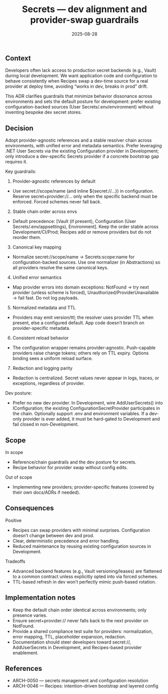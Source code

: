 ﻿---
id: ARCH-0051
slug: secrets-dev-alignment-and-provider-swap-guardrails
domain: Architecture
status: approved
date: 2025-08-28
title: Secrets — dev alignment and provider-swap guardrails
---

## Context

Developers often lack access to production secret backends (e.g., Vault) during local development. We want application code and configuration to behave consistently when Recipes swap a dev-time source for a real provider at deploy time, avoiding “works in dev, breaks in prod” drift.

This ADR clarifies guardrails that minimize behavior dissonance across environments and sets the default posture for development: prefer existing configuration-backed sources (User Secrets/.env/environment) without inventing bespoke dev secret stores.

## Decision

Adopt provider-agnostic references and a stable resolver chain across environments, with unified error and metadata semantics. Prefer leveraging .NET User Secrets via the existing Configuration provider in Development; only introduce a dev-specific Secrets provider if a concrete bootstrap gap requires it.

Key guardrails:

1. Provider-agnostic references by default

- Use secret://scope/name (and inline ${secret://…}) in configuration. Reserve secret+provider://… only when the specific backend must be enforced. Forced schemes never fall back.

2. Stable chain order across envs

- Default precedence: [Vault (if present), Configuration (User Secrets/.env/appsettings), Environment]. Keep the order stable across Development/CI/Prod; Recipes add or remove providers but do not reorder them.

3. Canonical key mapping

- Normalize secret://scope/name → Secrets:scope:name for configuration-backed sources. Use one normalizer (in Abstractions) so all providers resolve the same canonical keys.

4. Unified error semantics

- Map provider errors into domain exceptions: NotFound → try next provider (unless scheme is forced), Unauthorized/ProviderUnavailable → fail fast. Do not log payloads.

5. Normalized metadata and TTL

- Providers may emit version/ttl; the resolver uses provider TTL when present, else a configured default. App code doesn’t branch on provider-specific metadata.

6. Consistent reload behavior

- The configuration wrapper remains provider-agnostic. Push-capable providers raise change tokens; others rely on TTL expiry. Options binding sees a uniform reload surface.

7. Redaction and logging parity

- Redaction is centralized. Secret values never appear in logs, traces, or exceptions, regardless of provider.

Dev posture:

- Prefer no new dev provider. In Development, wire AddUserSecrets() into IConfiguration; the existing ConfigurationSecretProvider participates in the chain. Optionally support .env and environment variables. If a dev-only provider is ever added, it must be hard-gated to Development and fail closed in non-Development.

## Scope

In scope

- Reference/chain guardrails and the dev posture for secrets.
- Recipe behavior for provider swap without config edits.

Out of scope

- Implementing new providers; provider-specific features (covered by their own docs/ADRs if needed).

## Consequences

Positive

- Recipes can swap providers with minimal surprises. Configuration doesn’t change between dev and prod.
- Clear, deterministic precedence and error handling.
- Reduced maintenance by reusing existing configuration sources in Development.

Tradeoffs

- Advanced backend features (e.g., Vault versioning/leases) are flattened to a common contract unless explicitly opted into via forced schemes.
- TTL-based refresh in dev won’t perfectly mimic push-based rotation.

## Implementation notes

- Keep the default chain order identical across environments; only presence varies.
- Ensure secret+provider:// never falls back to the next provider on NotFound.
- Provide a shared compliance test suite for providers: normalization, error mapping, TTL, placeholder expansion, redaction.
- Documentation should steer developers toward secret://, AddUserSecrets in Development, and Recipes-based provider enablement.

## References

- ARCH-0050 — secrets management and configuration resolution
- ARCH-0046 — Recipes: intention-driven bootstrap and layered config
